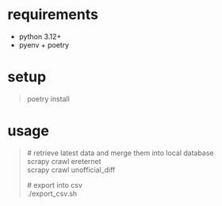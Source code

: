 
# requirements 

- python 3.12+
- pyenv + poetry

# setup

> poetry install

# usage

> \# retrieve latest data and merge them into local database  
> scrapy crawl ereternet  
> scrapy crawl unofficial_diff
> 
> \# export into csv  
> ./export_csv.sh
